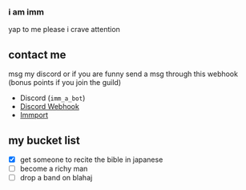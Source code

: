 ### i am imm

yap to me please i crave attention

## contact me
msg my discord or if you are funny send a msg through this webhook (bonus points if you join the guild)
- Discord (`imm_a_bot`)
- [Discord Webhook](<https://discord.com/api/webhooks/1234678012746661940/XvzMHE2X-skV4nfQmPorNKVmJniXrA-vwEj8G53Pda2c3oJbMXyA8xBhjjSQuynL7EQM>)
- [Immport](<imm.fly.dev>)

## my bucket list
- [x] get someone to recite the bible in japanese
- [ ] become a richy man
- [ ] drop a band on blahaj
